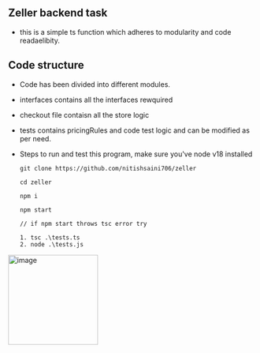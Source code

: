 ## Zeller backend task

- this is a simple ts function which adheres to modularity and code readaelibity.

## Code structure
- Code has been divided into different modules.
- interfaces contains all the interfaces rewquired
- checkout file contaisn all the store logic
- tests contains pricingRules and code test logic and can be modified as per need.

- Steps to run and test this program, make sure you've node v18 installed

  
  ```
  git clone https://github.com/nitishsaini706/zeller

  cd zeller

  npm i

  npm start

  // if npm start throws tsc error try

  1. tsc .\tests.ts 
  2. node .\tests.js
  ```
<img width="182" alt="image" src="https://github.com/nitishsaini706/zeller/assets/39373956/8cf0c575-056b-45c9-9ec4-f983095aca80">

  
